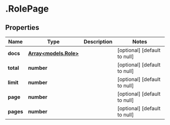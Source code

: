 # .RolePage

## Properties
Name | Type | Description | Notes
------------ | ------------- | ------------- | -------------
**docs** | [**Array&lt;models.Role&gt;**](models.Role.md) |  | [optional] [default to null]
**total** | **number** |  | [optional] [default to null]
**limit** | **number** |  | [optional] [default to null]
**page** | **number** |  | [optional] [default to null]
**pages** | **number** |  | [optional] [default to null]


